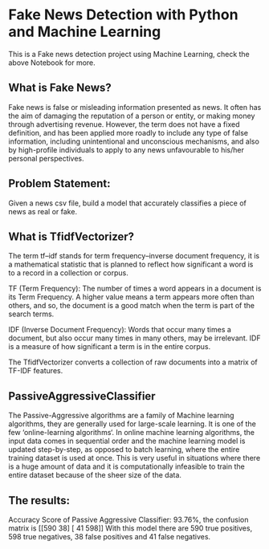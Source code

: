 # Fake News Detection with Python and Machine Learning
This is a Fake news detection project using Machine Learning, check the above Notebook for more.


## What is Fake News?

Fake news is false or misleading information presented as news. It often has the aim of damaging the reputation of a person or entity, or making money through advertising revenue. However, the term does not have a fixed definition, and has been applied more roadly to include any type of false information, including unintentional and unconscious mechanisms, and also by high-profile individuals to apply to any news unfavourable to his/her personal perspectives.


## Problem Statement:

Given a news csv file, build a model that accurately classifies a piece of news as real or fake.

## What is TfidfVectorizer?

The term tf–idf stands for term frequency–inverse document frequency, it is a mathematical statistic that is planned to reflect how significant a word is to a record in a collection or corpus.

TF (Term Frequency): The number of times a word appears in a document is its Term Frequency. A higher value means a term appears more often than others, and so, the document is a good match when the term is part of the search terms.

IDF (Inverse Document Frequency): Words that occur many times a document, but also occur many times in many others, may be irrelevant. IDF is a measure of how significant a term is in the entire corpus.

The TfidfVectorizer converts a collection of raw documents into a matrix of TF-IDF features.

## PassiveAggressiveClassifier

The Passive-Aggressive algorithms are a family of Machine learning algorithms, they are generally used for large-scale learning. It is one of the few ‘online-learning algorithms‘. In online machine learning algorithms, the input data comes in sequential order and the machine learning model is updated step-by-step, as opposed to batch learning, where the entire training dataset is used at once. This is very useful in situations where there is a huge amount of data and it is computationally infeasible to train the entire dataset because of the sheer size of the data.

## The results:

Accuracy Score of Passive Aggressive Classifier: 93.76%, the confusion matrix is [[590  38]
                                                                                [ 41 598]]
With this model there are 590 true positives, 598 true negatives, 38 false positives and 41 false negatives.

